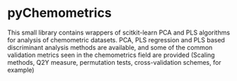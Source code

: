 # pyChemometrics

This small library contains wrappers of scitkit-learn PCA and PLS algorithms for analysis of chemometric datasets.
PCA, PLS regression and PLS based discriminant analysis methods are available, and some of the common validation metrics
seen in the chemometrics field are provided (Scaling methods, Q2Y measure, permutation tests, cross-validation schemes,
 for example)
